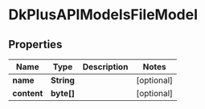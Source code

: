 
# DkPlusAPIModelsFileModel

## Properties
Name | Type | Description | Notes
------------ | ------------- | ------------- | -------------
**name** | **String** |  |  [optional]
**content** | **byte[]** |  |  [optional]



